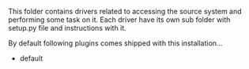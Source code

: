 This folder contains drivers related to accessing the source system and performing some task on it. Each driver have its own sub folder with setup.py file and instructions with it.

By default following plugins comes shipped with this installation...

* default
